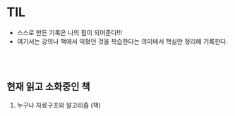 # TIL

- 스스로 만든 기록은 나의 힘이 되어준다!!!
- 여기서는 강의나 책에서 익혔던 것을 
복습한다는 의미에서 핵심만 정리해 기록한다.
<br />
<br />


## 현재 읽고 소화중인 책
1. 누구나 자료구조와 알고리즘 (책)
